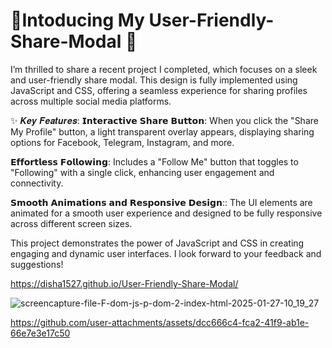 <h1>🚀Intoducing My User-Friendly-Share-Modal 🚀</h1>
I’m thrilled to share a recent project I completed, which focuses on a sleek and user-friendly share modal. This design is fully implemented using JavaScript and CSS, offering a seamless experience for sharing profiles across multiple social media platforms.


✨ 𝑲𝒆𝒚 𝑭𝒆𝒂𝒕𝒖𝒓𝒆𝒔: 
𝗜𝗻𝘁𝗲𝗿𝗮𝗰𝘁𝗶𝘃𝗲 𝗦𝗵𝗮𝗿𝗲 𝗕𝘂𝘁𝘁𝗼𝗻: When you click the "Share My Profile" button, a light transparent overlay appears, displaying sharing options for Facebook, Telegram, Instagram, and more.

 𝗘𝗳𝗳𝗼𝗿𝘁𝗹𝗲𝘀𝘀 𝗙𝗼𝗹𝗹𝗼𝘄𝗶𝗻𝗴: Includes a "Follow Me" button that toggles to "Following" with a single click, enhancing user engagement and connectivity.

 
 𝗦𝗺𝗼𝗼𝘁𝗵 𝗔𝗻𝗶𝗺𝗮𝘁𝗶𝗼𝗻𝘀 𝗮𝗻𝗱 𝗥𝗲𝘀𝗽𝗼𝗻𝘀𝗶𝘃𝗲 𝗗𝗲𝘀𝗶𝗴𝗻:: The UI elements are animated for a smooth user experience and designed to be fully responsive across different screen sizes.

This project demonstrates the power of JavaScript and CSS in creating engaging and dynamic user interfaces. I look forward to your feedback and suggestions!

https://disha1527.github.io/User-Friendly-Share-Modal/

![screencapture-file-F-dom-js-p-dom-2-index-html-2025-01-27-10_19_27](https://github.com/user-attachments/assets/50eb0d3c-a33d-4ee1-a0bc-c0fb7fbc49b3)



https://github.com/user-attachments/assets/dcc666c4-fca2-41f9-ab1e-66e7e3e17c50



